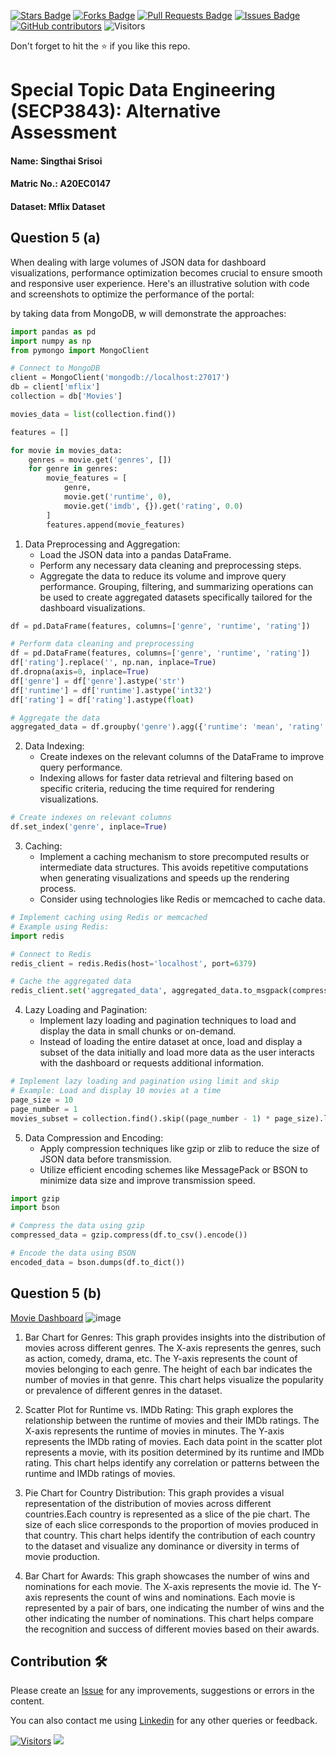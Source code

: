 <a href="https://github.com/drshahizan/SECP3843/stargazers"><img src="https://img.shields.io/github/stars/drshahizan/SECP3843" alt="Stars Badge"/></a>
<a href="https://github.com/drshahizan/SECP3843/network/members"><img src="https://img.shields.io/github/forks/drshahizan/SECP3843" alt="Forks Badge"/></a>
<a href="https://github.com/drshahizan/SECP3843/pulls"><img src="https://img.shields.io/github/issues-pr/drshahizan/SECP3843" alt="Pull Requests Badge"/></a>
<a href="https://github.com/drshahizan/SECP3843/issues"><img src="https://img.shields.io/github/issues/drshahizan/SECP3843" alt="Issues Badge"/></a>
<a href="https://github.com/drshahizan/SECP3843/graphs/contributors"><img alt="GitHub contributors" src="https://img.shields.io/github/contributors/drshahizan/SECP3843?color=2b9348"></a>
![Visitors](https://api.visitorbadge.io/api/visitors?path=https%3A%2F%2Fgithub.com%2Fdrshahizan%2FSECP3843&labelColor=%23d9e3f0&countColor=%23697689&style=flat)


Don't forget to hit the :star: if you like this repo.

# Special Topic Data Engineering (SECP3843): Alternative Assessment

#### Name: Singthai Srisoi
#### Matric No.: A20EC0147
#### Dataset: Mflix Dataset

## Question 5 (a)
When dealing with large volumes of JSON data for dashboard visualizations, performance optimization becomes crucial to ensure smooth and responsive user experience. Here's an illustrative solution with code and screenshots to optimize the performance of the portal:

by taking data from MongoDB, w will demonstrate the approaches:
```python
import pandas as pd
import numpy as np
from pymongo import MongoClient

# Connect to MongoDB
client = MongoClient('mongodb://localhost:27017')
db = client['mflix']
collection = db['Movies']

movies_data = list(collection.find())

features = []

for movie in movies_data:
    genres = movie.get('genres', [])
    for genre in genres:
        movie_features = [
            genre,
            movie.get('runtime', 0),
            movie.get('imdb', {}).get('rating', 0.0)
        ]
        features.append(movie_features)
```

1. Data Preprocessing and Aggregation:
   - Load the JSON data into a pandas DataFrame.
   - Perform any necessary data cleaning and preprocessing steps.
   - Aggregate the data to reduce its volume and improve query performance. Grouping, filtering, and summarizing operations can be used to create aggregated datasets specifically tailored for the dashboard visualizations.
   
```python
df = pd.DataFrame(features, columns=['genre', 'runtime', 'rating'])

# Perform data cleaning and preprocessing
df = pd.DataFrame(features, columns=['genre', 'runtime', 'rating'])
df['rating'].replace('', np.nan, inplace=True)
df.dropna(axis=0, inplace=True)
df['genre'] = df['genre'].astype('str')
df['runtime'] = df['runtime'].astype('int32')
df['rating'] = df['rating'].astype(float)

# Aggregate the data
aggregated_data = df.groupby('genre').agg({'runtime': 'mean', 'rating': 'mean'}).reset_index()

```
   

2. Data Indexing:
   - Create indexes on the relevant columns of the DataFrame to improve query performance.
   - Indexing allows for faster data retrieval and filtering based on specific criteria, reducing the time required for rendering visualizations.
   
```python
# Create indexes on relevant columns
df.set_index('genre', inplace=True)
```

3. Caching:
   - Implement a caching mechanism to store precomputed results or intermediate data structures. This avoids repetitive computations when generating visualizations and speeds up the rendering process.
   - Consider using technologies like Redis or memcached to cache data.
   
```python
# Implement caching using Redis or memcached
# Example using Redis:
import redis

# Connect to Redis
redis_client = redis.Redis(host='localhost', port=6379)

# Cache the aggregated data
redis_client.set('aggregated_data', aggregated_data.to_msgpack(compress='zlib'))
```

4. Lazy Loading and Pagination:
   - Implement lazy loading and pagination techniques to load and display the data in small chunks or on-demand.
   - Instead of loading the entire dataset at once, load and display a subset of the data initially and load more data as the user interacts with the dashboard or requests additional information.
   
```python
# Implement lazy loading and pagination using limit and skip
# Example: Load and display 10 movies at a time
page_size = 10
page_number = 1
movies_subset = collection.find().skip((page_number - 1) * page_size).limit(page_size)
```

5. Data Compression and Encoding:
   - Apply compression techniques like gzip or zlib to reduce the size of JSON data before transmission.
   - Utilize efficient encoding schemes like MessagePack or BSON to minimize data size and improve transmission speed.
```python
import gzip
import bson

# Compress the data using gzip
compressed_data = gzip.compress(df.to_csv().encode())

# Encode the data using BSON
encoded_data = bson.dumps(df.to_dict())
```

## Question 5 (b)
[Movie Dashboard](https://singthai-srisoi.github.io/singthai.github.io/AAdashboard)
![image](https://github.com/drshahizan/SECP3843/assets/84219904/95b06b1b-b518-46da-bc7d-519835c5929c)
1. Bar Chart for Genres:
This graph provides insights into the distribution of movies across different genres. The X-axis represents the genres, such as action, comedy, drama, etc. The Y-axis represents the count of movies belonging to each genre. The height of each bar indicates the number of movies in that genre. This chart helps visualize the popularity or prevalence of different genres in the dataset.

2. Scatter Plot for Runtime vs. IMDb Rating:
This graph explores the relationship between the runtime of movies and their IMDb ratings. The X-axis represents the runtime of movies in minutes. The Y-axis represents the IMDb rating of movies. Each data point in the scatter plot represents a movie, with its position determined by its runtime and IMDb rating. This chart helps identify any correlation or patterns between the runtime and IMDb ratings of movies.

3. Pie Chart for Country Distribution:
This graph provides a visual representation of the distribution of movies across different countries.Each country is represented as a slice of the pie chart. The size of each slice corresponds to the proportion of movies produced in that country. This chart helps identify the contribution of each country to the dataset and visualize any dominance or diversity in terms of movie production.

4. Bar Chart for Awards:
This graph showcases the number of wins and nominations for each movie. The X-axis represents the movie id. The Y-axis represents the count of wins and nominations. Each movie is represented by a pair of bars, one indicating the number of wins and the other indicating the number of nominations. This chart helps compare the recognition and success of different movies based on their awards.


## Contribution 🛠️
Please create an [Issue](https://github.com/drshahizan/special-topic-data-engineering/issues) for any improvements, suggestions or errors in the content.

You can also contact me using [Linkedin](https://www.linkedin.com/in/drshahizan/) for any other queries or feedback.

[![Visitors](https://api.visitorbadge.io/api/visitors?path=https%3A%2F%2Fgithub.com%2Fdrshahizan&labelColor=%23697689&countColor=%23555555&style=plastic)](https://visitorbadge.io/status?path=https%3A%2F%2Fgithub.com%2Fdrshahizan)
![](https://hit.yhype.me/github/profile?user_id=81284918)




